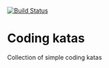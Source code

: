 [![Build Status](https://travis-ci.org/bbelovic/codingkatas.svg?branch=master)](https://travis-ci.org/bbelovic/codingkatas)
# Coding katas
Collection of simple coding katas